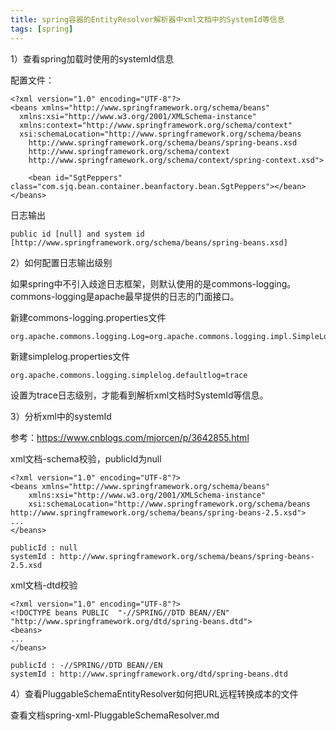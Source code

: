 ```yaml
---
title: spring容器的EntityResolver解析器中xml文档中的SystemId等信息
tags: [spring]
---
```


1）查看spring加载时使用的systemId信息

配置文件：

```
<?xml version="1.0" encoding="UTF-8"?>
<beans xmlns="http://www.springframework.org/schema/beans"
  xmlns:xsi="http://www.w3.org/2001/XMLSchema-instance"
  xmlns:context="http://www.springframework.org/schema/context"
  xsi:schemaLocation="http://www.springframework.org/schema/beans 
    http://www.springframework.org/schema/beans/spring-beans.xsd
    http://www.springframework.org/schema/context 
    http://www.springframework.org/schema/context/spring-context.xsd">

    <bean id="SgtPeppers" class="com.sjq.bean.container.beanfactory.bean.SgtPeppers"></bean>
</beans>
```

日志输出

```
public id [null] and system id [http://www.springframework.org/schema/beans/spring-beans.xsd]
```

2）如何配置日志输出级别

如果spring中不引入歧途日志框架，则默认使用的是commons-logging。commons-logging是apache最早提供的日志的门面接口。

新建commons-logging.properties文件

```
org.apache.commons.logging.Log=org.apache.commons.logging.impl.SimpleLog
```

新建simplelog.properties文件

```
org.apache.commons.logging.simplelog.defaultlog=trace
```

设置为trace日志级别，才能看到解析xml文档时SystemId等信息。

3）分析xml中的systemId

参考：https://www.cnblogs.com/mjorcen/p/3642855.html

xml文档-schema校验，publicId为null

```
<?xml version="1.0" encoding="UTF-8"?>
<beans xmlns="http://www.springframework.org/schema/beans"
    xmlns:xsi="http://www.w3.org/2001/XMLSchema-instance"
    xsi:schemaLocation="http://www.springframework.org/schema/beans http://www.springframework.org/schema/beans/spring-beans-2.5.xsd">
...
</beans>

publicId : null
systemId : http://www.springframework.org/schema/beans/spring-beans-2.5.xsd
```

xml文档-dtd校验

```
<?xml version="1.0" encoding="UTF-8"?>
<!DOCTYPE beans PUBLIC  "-//SPRING//DTD BEAN//EN"  "http://www.springframework.org/dtd/spring-beans.dtd">
<beans>
...
</beans>

publicId : -//SPRING//DTD BEAN//EN
systemId : http://www.springframework.org/dtd/spring-beans.dtd
```

4）查看PluggableSchemaEntityResolver如何把URL远程转换成本的文件

查看文档spring-xml-PluggableSchemaResolver.md